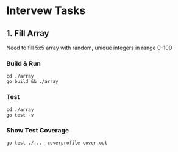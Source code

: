 # Intervew Tasks

## 1. Fill Array
Need to fill 5x5 array with random, unique integers in range 0-100

### Build & Run
```
cd ./array
go build && ./array
```

### Test
```
cd ./array
go test -v 
```

### Show Test Coverage
```
go test ./... -coverprofile cover.out
```